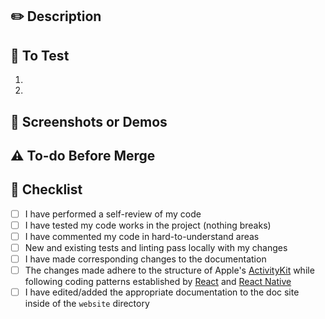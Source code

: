 <!-- You can erase any parts of this template not applicable to your Pull Request. -->
## ✏️ Description

<!--
Describe your changes, and why you're making them. Is this linked to an open issue or another pull request? Link it here.
-->

## 🔬 To Test
1.
2.

## 📸 Screenshots or Demos
<!--
| Feature | Description | Links | Screenshots |
| --- | --- | --- | --- |
| Feature 1 | The reason that we chose to do... | [Link](linkurl) | _attach image_ |
| Feature 1 | The reason that we chose to do... | [Link](linkurl) | _attach image_ |
-->

## ⚠️ To-do Before Merge

<!--
Include any notes about things that need to happen before this PR is merged, e.g.:
- [ ] Ensure PR #42 is merged
-->

## 📝 Checklist

<!--
This checklist is mostly useful as a reminder of small things that can easily be forgotten – it is meant as a helpful tool rather than hoops to jump through. 

Put an `x` in all the items that apply, make notes next to any that haven't been addressed, and remove any items that are not relevant to this PR.
-->

- [ ] I have performed a self-review of my code
- [ ] I have tested my code works in the project (nothing breaks)
- [ ] I have commented my code in hard-to-understand areas
- [ ] New and existing tests and linting pass locally with my changes
- [ ] I have made corresponding changes to the documentation
- [ ] The changes made adhere to the structure of Apple's [ActivityKit](https://developer.apple.com/documentation/activitykit) while following coding patterns established by [React](https://reactjs.org) and [React Native](https://reactnative.dev/)
- [ ] I have edited/added the appropriate documentation to the doc site inside of the `website` directory
